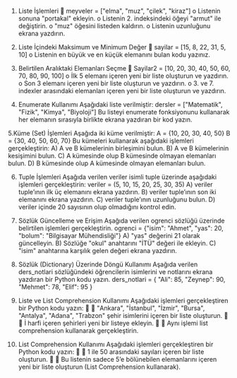 
1. Liste İşlemleri

meyveler = ["elma", "muz", "çilek", "kiraz"]
o Listenin sonuna "portakal" ekleyin.
o Listenin 2. indeksindeki öğeyi "armut" ile değiştirin.
o "muz" öğesini listeden kaldırın.
o Listenin uzunluğunu ekrana yazdırın.


2. Liste İçindeki Maksimum ve Minimum Değer

sayilar = [15, 8, 22, 31, 5, 10]
o Listenin en büyük ve en küçük elemanını bulan kodu yazınız.


3. Belirtilen Aralıktaki Elemanları Seçme

Sayilar2 = [10, 20, 30, 40, 50, 60, 70, 80, 90, 100]
o İlk 5 elemanı içeren yeni bir liste oluşturun ve yazdırın.
o Son 3 elemanı içeren yeni bir liste oluşturun ve yazdırın.
o 3. ve 7. indexler arasındaki elemanları içeren yeni bir liste oluşturun ve yazdırın.


4. Enumerate Kullanımı
Aşağıdaki liste verilmiştir:
dersler = ["Matematik", "Fizik", "Kimya", "Biyoloji"]
Bu listeyi enumerate fonksiyonunu kullanarak her elemanın sırasıyla birlikte ekrana yazdıran bir kod yazın.


5.Küme (Set) İşlemleri
Aşağıda iki küme verilmiştir:
A = {10, 20, 30, 40, 50}
B = {30, 40, 50, 60, 70}
Bu kümeleri kullanarak aşağıdaki işlemleri gerçekleştirin:
A) A ve B kümelerinin birleşimini bulun. 
B) A ve B kümelerinin kesişimini bulun. 
C) A kümesinde olup B kümesinde olmayan elemanları bulun. 
D) B kümesinde olup A kümesinde olmayan elemanları bulun.


6. Tuple İşlemleri
Aşağıda verilen veriler isimli tuple üzerinde aşağıdaki işlemleri gerçekleştirin:
veriler = (5, 10, 15, 20, 25, 30, 35)
A) veriler tuple’ının ilk üç elemanını ekrana yazdırın.
B) veriler tuple’ının son iki elemanını ekrana yazdırın.
C) veriler tuple’ının uzunluğunu bulun.
D) veriler içinde 20 sayısının olup olmadığını kontrol edin.


8. Sözlük Güncelleme ve Erişim
Aşağıda verilen ogrenci sözlüğü üzerinde belirtilen işlemleri gerçekleştirin.
ogrenci = {"isim": "Ahmet", "yas": 20, "bolum": "Bilgisayar Mühendisliği"}
A) "yas" değerini 21 olarak güncelleyin.
B) Sözlüğe "okul" anahtarını "İTÜ" değeri ile ekleyin.
C) "isim" anahtarına karşılık gelen değeri ekrana yazdırın.


9. Sözlük (Dictionary) Üzerinde Döngü Kullanımı
Aşağıda verilen ders_notlari sözlüğündeki öğrencilerin isimlerini ve
notlarını ekrana yazdıran bir Python kodu yazın.
ders_notlari = {
"Ali": 85,
"Zeynep": 90,
"Mehmet": 78,
"Elif": 95
}


10. Liste ve List Comprehension Kullanımı
Aşağıdaki işlemleri gerçekleştiren bir Python kodu yazın:

 "Ankara", "İstanbul", "İzmir", "Bursa", "Antalya", "Adana", "Trabzon"
şehir isimlerini içeren bir liste oluşturun.

 İ harfi içeren şehirleri yeni bir listeye ekleyin.

 Aynı işlemi list comprehension kullanarak gerçekleştirin.


11. List Comprehension Kullanımı
Aşağıdaki işlemleri gerçekleştiren bir Python kodu yazın:

 1 ile 50 arasındaki sayıları içeren bir liste oluşturun.

 Bu listenin sadece 5’e bölünebilen elemanlarını içeren yeni bir liste oluşturun (List Comprehension kullanarak).
